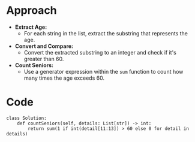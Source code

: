# Approach
- **Extract Age:**
  - For each string in the list, extract the substring that represents the age.
- **Convert and Compare:**
  - Convert the extracted substring to an integer and check if it's greater than 60.
- **Count Seniors:**
  - Use a generator expression within the `sum` function to count how many times the age exceeds 60.
<!-- Describe your approach to solving the problem. -->

# Code
```
class Solution:
    def countSeniors(self, details: List[str]) -> int:
        return sum(1 if int(detail[11:13]) > 60 else 0 for detail in details)
```